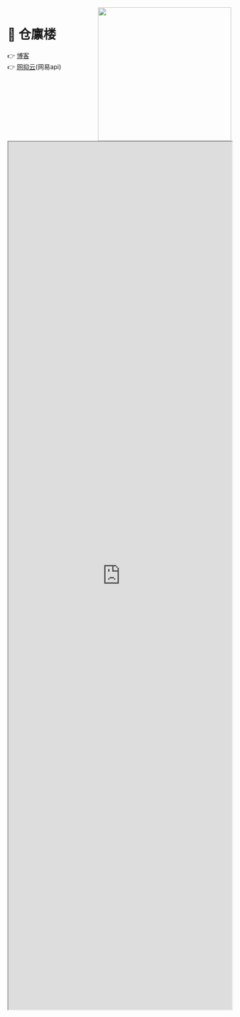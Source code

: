 <img align="right" width="300" src="https://cdn.jsdelivr.net/gh/BurtSweet/CDN/pic/二次元美少女/0.jpeg">

# 🚁 仓廪楼

👉 [博客](https://blog.yanjun.eu.org/articles)<base target="_blank"> <br> 
👉 [网抑云](https://www.yanjun.eu.org/)(网易api)<base target="_blank"><br> 

<br/>
<br/>
<div align="center"><iframe width=100% height=50% src="https://ip.skk.moe/simple" frameborder="1px"></iframe></div>
